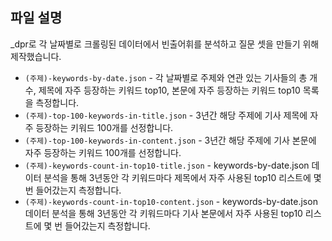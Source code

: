 ## 파일 설명 

_dpr로 각 날짜별로 크롤링된 데이터에서 빈출어휘를 분석하고 질문 셋을 만들기 위해 제작했습니다.

* `(주제)-keywords-by-date.json` - 각 날짜별로 주제와 연관 있는 기사들의 총 개수, 제목에 자주 등장하는 키워드 top10, 본문에 자주 등장하는 키워드 top10 목록을 측정합니다.
* `(주제)-top-100-keywords-in-title.json` - 3년간 해당 주제에 기사 제목에 자주 등장하는 키워드 100개를 선정합니다. 
* `(주제)-top-100-keywords-in-content.json` - 3년간 해당 주제에 기사 본문에 자주 등장하는 키워드 100개를 선정합니다. 
* `(주제)-keywords-count-in-top10-title.json` - keywords-by-date.json 데이터 분석을 통해 3년동안 각 키워드마다 제목에서 자주 사용된 top10 리스트에 몇 번 들어갔는지 측정합니다.
* `(주제)-keywords-count-in-top10-content.json` - keywords-by-date.json 데이터 분석을 통해 3년동안 각 키워드마다 기사 본문에서 자주 사용된 top10 리스트에 몇 번 들어갔는지 측정합니다.